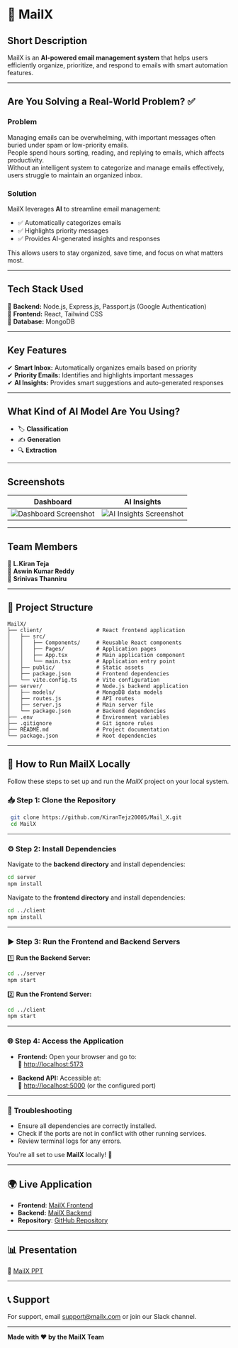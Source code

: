 # 📩 **MailX**  

## **Short Description**  
MailX is an **AI-powered email management system** that helps users efficiently organize, prioritize, and respond to emails with smart automation features.  

---

## **Are You Solving a Real-World Problem?** ✅  

### **Problem**  
Managing emails can be overwhelming, with important messages often buried under spam or low-priority emails.  
People spend hours sorting, reading, and replying to emails, which affects productivity.  
Without an intelligent system to categorize and manage emails effectively, users struggle to maintain an organized inbox.  

### **Solution**  
MailX leverages **AI** to streamline email management:  
- ✅ Automatically categorizes emails  
- ✅ Highlights priority messages  
- ✅ Provides AI-generated insights and responses  

This allows users to stay organized, save time, and focus on what matters most.  

---

## **Tech Stack Used**  
🔹 **Backend:** Node.js, Express.js, Passport.js (Google Authentication)  
🔹 **Frontend:** React, Tailwind CSS  
🔹 **Database:** MongoDB  

---

## **Key Features**  
✔ **Smart Inbox:** Automatically organizes emails based on priority  
✔ **Priority Emails:** Identifies and highlights important messages  
✔ **AI Insights:** Provides smart suggestions and auto-generated responses  

---

## **What Kind of AI Model Are You Using?**  
- 🏷 **Classification**  
- ✍ **Generation**  
- 🔍 **Extraction**  

---

## **Screenshots**  

| **Dashboard** | **AI Insights** |
|--------------|---------------|
| ![Dashboard Screenshot](MailX\images\photo1.PNG) | ![AI Insights Screenshot](MailX\images\photo2.PNG) |

---

## **Team Members**  
👥 **L.Kiran Teja**  
👥 **Aswin Kumar Reddy**  
👥 **Srinivas Thanniru**  


---

## 📁 **Project Structure**

```
MailX/
├── client/                 # React frontend application
│   ├── src/
│   │   ├── Components/     # Reusable React components
│   │   ├── Pages/          # Application pages
│   │   ├── App.tsx         # Main application component
│   │   └── main.tsx        # Application entry point
│   ├── public/             # Static assets
│   ├── package.json        # Frontend dependencies
│   └── vite.config.ts      # Vite configuration
├── server/                 # Node.js backend application
│   ├── models/             # MongoDB data models
│   ├── routes.js           # API routes
│   ├── server.js           # Main server file
│   └── package.json        # Backend dependencies
├── .env                    # Environment variables
├── .gitignore              # Git ignore rules
├── README.md               # Project documentation
└── package.json            # Root dependencies
```

---

## 🚀 **How to Run MailX Locally**  

Follow these steps to set up and run the *MailX* project on your local system.  

### 📥 **Step 1: Clone the Repository**  

```bash
 git clone https://github.com/KiranTejz20005/Mail_X.git
 cd MailX
```

---

### ⚙ **Step 2: Install Dependencies**  

Navigate to the **backend directory** and install dependencies:  

```bash
cd server
npm install
```

Navigate to the **frontend directory** and install dependencies:  

```bash
cd ../client
npm install
```

---

### ▶ **Step 3: Run the Frontend and Backend Servers**  

1️⃣ **Run the Backend Server:**  

```bash
cd ../server
npm start
```

2️⃣ **Run the Frontend Server:**  

```bash
cd ../client
npm start
```

---

### 🌐 **Step 4: Access the Application**  

- **Frontend:** Open your browser and go to:  
  🔗 [http://localhost:5173](http://localhost:5173)  

- **Backend API:** Accessible at:  
  🔗 [http://localhost:5000](http://localhost:5000) (or the configured port)  

---

### 🐞 **Troubleshooting**  

- Ensure all dependencies are correctly installed.  
- Check if the ports are not in conflict with other running services.  
- Review terminal logs for any errors.  

You're all set to use **MailX** locally! 🚀  

---

## 🌍 **Live Application**  
- **Frontend**: [MailX Frontend](https://mail-x.vercel.app/)
- **Backend:** [MailX Backend](https://automailx-sm-52mt.onrender.com/)
- **Repository**: [GitHub Repository](https://github.com/KiranTejz20005/Mail_X.git)
 

---


## 📊 **Presentation**  
📜 [MailX PPT](https://www.canva.com/design/DAG1i7DF4ds/bDUwkf3tz1xyCVgj5K_TMw/edit?utm_content=DAG1i7DF4ds&utm_campaign=designshare&utm_medium=link2&utm_source=sharebutton)  

---

## 📞 **Support**

For support, email support@mailx.com or join our Slack channel.

---


**Made with ❤️ by the MailX Team**
